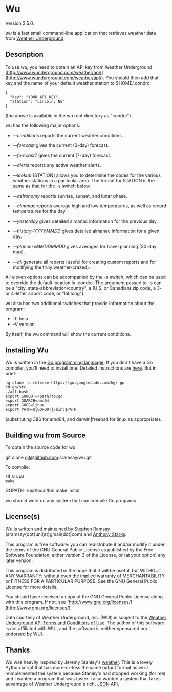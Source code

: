 
Wu
==========

Version 3.5.0.


_wu_ is a fast small command-line application that retrieves weather data from [Weather Underground](http://www.wunderground.com).

Description
-----------

To use _wu,_ you need to obtain an API key from Weather Underground [http://www.wunderground.com/weather/api/](http://www.wunderground.com/weather/api/).  You should then add that key and the name of your default weather station to $HOME/.condrc:

	{
	  "key": "YOUR_API_KEY",
	  "station": "Lincoln, NE"
	}

(the above is available in the wu root directory as "condrc")

wu has the following major options:

* _--conditions_ reports the current weather conditions.

* _--forecast_ gives the current (3-day) forecast.

* _--forecast7_ gives the current (7-day) forecast.

* _--alerts_ reports any active weather alerts.

* _--lookup_ [STATION] allows you to determine the codes for the various weather stations in a particular area.  The format for STATION is the same as that for the -s switch below.

* _--astronomy_ reports sunrise, sunset, and lunar phase.

* _--almanac_ reports average high and low temperatures, as well as record temperatures for the day.

* _--yesterday_ gives detailed almanac information for the previous day.

* _--history=YYYYMMDD_ gives detailed almanac information for a given day.
* _--planner=MMDDMMDD_ gives averages for travel planning (30-day max).

* _--all_ generate all reports (useful for creating custom reports and for mollifying the truly weather-crazed).
	
All eleven options can be accompanied by the -s switch, which can be used to override the default location in .condrc.  The argument passed to -s can be a "city, state-abbreviation/country", a (U.S. or Canadian) zip code, a 3- or 4-letter airport code, or "lat,long").

wu also has two additional switches that provide information about the program:

* -h help
* -V version

By itself, the wu command will show the current conditions.

Installing Wu 
-----------

Wu is written in the [Go programming language](http://golang.org/).  If you don't have a Go compiler, you'll need to install one.  Detailed instructions are [here](http://golang.org/doc/install.html).  But in brief:

	hg clone -u release https://go.googlecode.com/hg/ go
	cd go/src
	./all.bash
	export GOROOT=/path/to/go
	export GOARCH=amd64
	export GOOS=linux
	export PATH=${GOROOT}/bin:$PATH

(substituting 386 for amd64, and darwin|freebsd for linux as appropriate).

Building wu from Source
-----------------------

To obtain the source code for wu:

  git clone git@github.com:sramsay/wu.git

To compile:

	cd wu/wu
	make
  GOPATH=/usr/local/bin make install

wu should work on any system that can compile Go programs.

License(s)
---------

Wu is written and maintained by [Stephen Ramsay](http://lenz.unl.edu/) (sramsay{dot}unl{at}gmail{dot}com) and [Anthony Starks](http://mindchunk.blogspot.com/).

This program is free software: you can redistribute it and/or modify it under the terms of the GNU General Public License as published by the Free Software Foundation, either version 3 of the License, or (at your option) any later version.

This program is distributed in the hope that it will be useful, but WITHOUT ANY WARRANTY; without even the implied warranty of MERCHANTABILITY or FITNESS FOR A PARTICULAR PURPOSE.  See the GNU General Public License for more details.

You should have received a copy of the GNU General Public License along with this program.  If not, see [http://www.gnu.org/licenses/](http://www.gnu.org/licenses/).

Data courtesy of Weather Underground, Inc. (WUI) is subject to the [Weather Underground API Terms and Conditions of Use](http://www.wunderground.com/weather/api/d/terms.html).  The author of this software is not affiliated with WUI, and the software is neither sponsored nor endorsed by WUI.

Thanks
------

Wu was heavily inspired by Jeremy Stanley's [weather](http://fungi.yuggoth.org/weather/).  This is a lovely Python script that has more-or-less the same output format as wu.  I reimplemented the system because Stanley's had stopped working (for me) and I wanted a program that was faster.  I also wanted a system that takes advantage of Weather Underground's rich, [JSON](http://www.json.org/) API.
